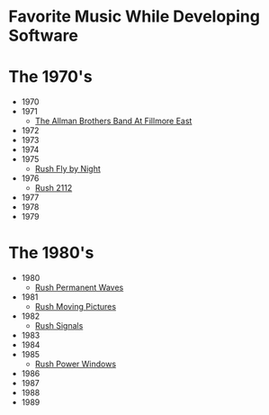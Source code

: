 # Favorite Music While Developing Software #

# The 1970's #
* 1970
* 1971
    * [The Allman Brothers Band At Fillmore East](https://en.wikipedia.org/wiki/At_Fillmore_East)
* 1972
* 1973
* 1974
* 1975
    * [Rush Fly by Night](https://en.wikipedia.org/wiki/Fly_by_Night_(album))
* 1976
    * [Rush 2112](https://en.wikipedia.org/wiki/2112_(album))
* 1977
* 1978
* 1979

# The 1980's #
* 1980
    * [Rush Permanent Waves](https://en.wikipedia.org/wiki/Permanent_Waves)
* 1981
    * [Rush Moving Pictures](https://en.wikipedia.org/wiki/Moving_Pictures_(Rush_album))
* 1982
    * [Rush Signals](https://en.wikipedia.org/wiki/Signals_(Rush_album))
* 1983
* 1984
* 1985
    * [Rush Power Windows](https://en.wikipedia.org/wiki/Power_Windows_(album))
* 1986
* 1987
* 1988
* 1989

